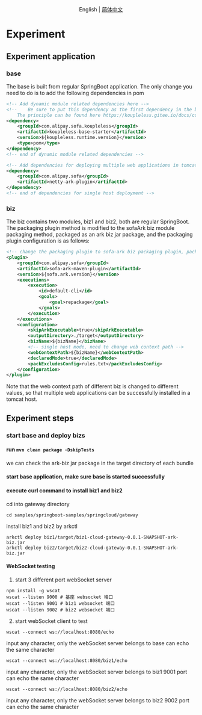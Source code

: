 <div align="center">

English | [简体中文](./README-zh_CN.md)

</div>

# Experiment
## Experiment application
### base
The base is built from regular SpringBoot application. The only change you need to do is to add the following dependencies in pom

```xml
<!-- Add dynamic module related dependencies here -->
<!--    Be sure to put this dependency as the first dependency in the build pom, and set type= pom,
    The principle can be found here https://koupleless.gitee.io/docs/contribution-guidelines/runtime/multi-app-padater/ -->
<dependency>
    <groupId>com.alipay.sofa.koupleless</groupId>
    <artifactId>koupleless-base-starter</artifactId>
    <version>${koupleless.runtime.version}</version>
    <type>pom</type>
</dependency>
<!-- end of dynamic module related dependencies -->

<!-- Add dependencies for deploying multiple web applications in tomcat single host mode here -->
<dependency>
    <groupId>com.alipay.sofa</groupId>
    <artifactId>netty-ark-plugin</artifactId>
</dependency>
<!-- end of dependencies for single host deployment -->
```

### biz
The biz contains two modules, biz1 and biz2, both are regular SpringBoot. The packaging plugin method is modified to the sofaArk biz module packaging method, packaged as an ark biz jar package, and the packaging plugin configuration is as follows:

```xml
<!-- change the packaging plugin to sofa-ark biz packaging plugin, packaged as ark biz jar -->
<plugin>
    <groupId>com.alipay.sofa</groupId>
    <artifactId>sofa-ark-maven-plugin</artifactId>
    <version>${sofa.ark.version}</version>
    <executions>
        <execution>
            <id>default-cli</id>
            <goals>
                <goal>repackage</goal>
            </goals>
        </execution>
    </executions>
    <configuration>
        <skipArkExecutable>true</skipArkExecutable>
        <outputDirectory>./target</outputDirectory>
        <bizName>${bizName}</bizName>
        <!-- single host mode, need to change web context path -->
        <webContextPath>${bizName}</webContextPath>
        <declaredMode>true</declaredMode>
        <packExcludesConfig>rules.txt</packExcludesConfig>
    </configuration>
</plugin>
```
Note that the web context path of different biz is changed to different values, so that multiple web applications can be successfully installed in a tomcat host.

## Experiment steps

### start base and deploy bizs
#### run `mvn clean package -DskipTests`
we can check the ark-biz jar package in the target directory of each bundle

#### start base application, make sure base is started successfully
#### execute curl command to install biz1 and biz2
cd into gateway directory
```shell
cd samples/springboot-samples/springcloud/gateway
```
install biz1 and biz2 by arkctl
```shell
arkctl deploy biz1/target/biz1-cloud-gateway-0.0.1-SNAPSHOT-ark-biz.jar
arkctl deploy biz2/target/biz2-cloud-gateway-0.0.1-SNAPSHOT-ark-biz.jar
```

#### WebSocket testing
1. start 3 different port webSocket server
```shell
npm install -g wscat
wscat --listen 9000 # 基座 websocket 端口
wscat --listen 9001 # biz1 websocket 端口
wscat --listen 9002 # biz2 websocket 端口
```
2. start webSocket client to test
```shell
wscat --connect ws://localhost:8080/echo
```
input any character, only the webSocket server belongs to base can echo the same character

```shell
wscat --connect ws://localhost:8080/biz1/echo
```
input any character, only the webSocket server belongs to biz1 9001 port can echo the same character

```shell
wscat --connect ws://localhost:8080/biz2/echo
```
input any character, only the webSocket server belongs to biz2 9002 port can echo the same character
